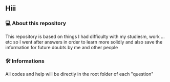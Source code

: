 ## Hiii

### :computer: About this repository
This repository is based on things I had difficulty with my studiesm, work ... etc so I went after answers in order to learn more solidly and also save the information for future doubts by me and other people

###  🛠  Informations
All codes and help will be directly in the root folder of each "question"